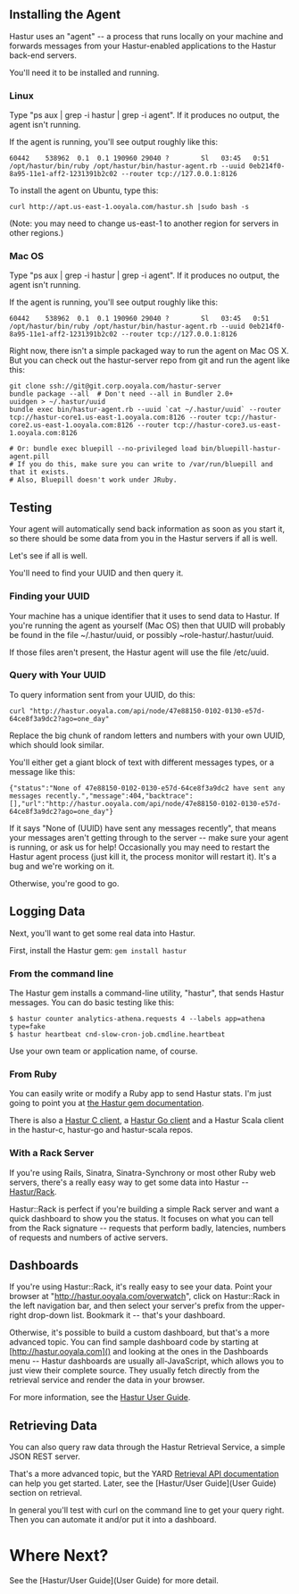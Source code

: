 ## Installing the Agent

Hastur uses an "agent" -- a process that runs locally on your machine and forwards messages from your Hastur-enabled applications to the Hastur back-end servers.

You'll need it to be installed and running.

### Linux

Type "ps aux | grep -i hastur | grep -i agent".  If it produces no output, the agent isn't running.

If the agent is running, you'll see output roughly like this:

~~~
60442    538962  0.1  0.1 190960 29040 ?        Sl   03:45   0:51 /opt/hastur/bin/ruby /opt/hastur/bin/hastur-agent.rb --uuid 0eb214f0-8a95-11e1-aff2-1231391b2c02 --router tcp://127.0.0.1:8126
~~~

To install the agent on Ubuntu, type this:

~~~
curl http://apt.us-east-1.ooyala.com/hastur.sh |sudo bash -s
~~~

(Note: you may need to change us-east-1 to another region for servers in other regions.)

### Mac OS

Type "ps aux | grep -i hastur | grep -i agent".  If it produces no output, the agent isn't running.

If the agent is running, you'll see output roughly like this:

~~~
60442    538962  0.1  0.1 190960 29040 ?        Sl   03:45   0:51 /opt/hastur/bin/ruby /opt/hastur/bin/hastur-agent.rb --uuid 0eb214f0-8a95-11e1-aff2-1231391b2c02 --router tcp://127.0.0.1:8126
~~~

Right now, there isn't a simple packaged way to run the agent on Mac OS X.  But you can check out the hastur-server repo from git and run the agent like this:

~~~
git clone ssh://git@git.corp.ooyala.com/hastur-server
bundle package --all  # Don't need --all in Bundler 2.0+
uuidgen > ~/.hastur/uuid
bundle exec bin/hastur-agent.rb --uuid `cat ~/.hastur/uuid` --router tcp://hastur-core1.us-east-1.ooyala.com:8126 --router tcp://hastur-core2.us-east-1.ooyala.com:8126 --router tcp://hastur-core3.us-east-1.ooyala.com:8126

# Or: bundle exec bluepill --no-privileged load bin/bluepill-hastur-agent.pill
# If you do this, make sure you can write to /var/run/bluepill and that it exists.
# Also, Bluepill doesn't work under JRuby.
~~~

## Testing

Your agent will automatically send back information as soon as you start it, so there should be some data from you in the Hastur servers if all is well.

Let's see if all is well.

You'll need to find your UUID and then query it.

### Finding your UUID

Your machine has a unique identifier that it uses to send data to Hastur.  If you're running the agent as yourself (Mac OS) then that UUID will probably be found in the file ~/.hastur/uuid, or possibly ~role-hastur/.hastur/uuid.

If those files aren't present, the Hastur agent will use the file /etc/uuid.

### Query with Your UUID

To query information sent from your UUID, do this:

`curl "http://hastur.ooyala.com/api/node/47e88150-0102-0130-e57d-64ce8f3a9dc2?ago=one_day"`

Replace the big chunk of random letters and numbers with your own UUID, which should look similar.

You'll either get a giant block of text with different messages types, or a message like this:

~~~
{"status":"None of 47e88150-0102-0130-e57d-64ce8f3a9dc2 have sent any messages recently.","message":404,"backtrace":[],"url":"http://hastur.ooyala.com/api/node/47e88150-0102-0130-e57d-64ce8f3a9dc2?ago=one_day"}
~~~

If it says "None of (UUID) have sent any messages recently", that means your messages aren't getting through to the server -- make sure your agent is running, or ask us for help!  Occasionally you may need to restart the Hastur agent process (just kill it, the process monitor will restart it).  It's a bug and we're working on it.

Otherwise, you're good to go.

## Logging Data

Next, you'll want to get some real data into Hastur.

First, install the Hastur gem: `gem install hastur`

### From the command line

The Hastur gem installs a command-line utility, "hastur", that sends Hastur messages.  You can do basic testing like this:

~~~
$ hastur counter analytics-athena.requests 4 --labels app=athena type=fake
$ hastur heartbeat cnd-slow-cron-job.cmdline.heartbeat
~~~

Use your own team or application name, of course.

### From Ruby

You can easily write or modify a Ruby app to send Hastur stats.  I'm just going to point you at [the Hastur gem documentation](http://yard-doc.ooyala.com/docs/hastur/frames).

There is also a [Hastur C client](http://yard-doc.ooyala.com/doxygen_hastur/hastur_8h.html), a [Hastur Go client](http://yard-doc.ooyala.com/godoc_hastur-go/pkg/index.html) and a Hastur Scala client in the hastur-c, hastur-go and hastur-scala repos.

### With a Rack Server

If you're using Rails, Sinatra, Sinatra-Synchrony or most other Ruby web servers, there's a really easy way to get some data into Hastur -- [Hastur/Rack](Rack).

Hastur::Rack is perfect if you're building a simple Rack server and want a quick dashboard to show you the status.  It focuses on what you can tell from the Rack signature -- requests that perform badly, latencies, numbers of requests and numbers of active servers.

## Dashboards

If you're using Hastur::Rack, it's really easy to see your data.  Point your browser at "http://hastur.ooyala.com/overwatch", click on Hastur::Rack in the left navigation bar, and then select your server's prefix from the upper-right drop-down list.  Bookmark it -- that's your dashboard.

Otherwise, it's possible to build a custom dashboard, but that's a more advanced topic.  You can find sample dashboard code by starting at [http://hastur.ooyala.com]() and looking at the ones in the Dashboards menu -- Hastur dashboards are usually all-JavaScript, which allows you to just view their complete source.  They usually fetch directly from the retrieval service and render the data in your browser.

For more information, see the [Hastur User Guide]().

## Retrieving Data

You can also query raw data through the Hastur Retrieval Service, a simple JSON REST server.

That's a more advanced topic, but the YARD [Retrieval API documentation](http://yard-doc.ooyala.com/docs/hastur-server/Hastur/Service/Retrieval) can help you get started.  Later, see the [Hastur/User Guide](User Guide) section on retrieval.

In general you'll test with curl on the command line to get your query right.  Then you can automate it and/or put it into a dashboard.

# Where Next?

See the [Hastur/User Guide](User Guide) for more detail.
